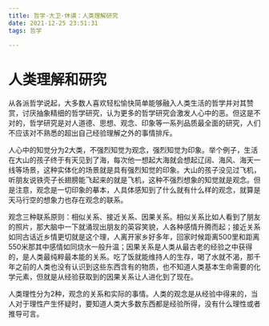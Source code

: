 ```yaml
---
title: 哲学-大卫·休谟：人类理解研究
date: 2021-12-25 23:51:31
tags: 哲学

---
```


# 人类理解和研究

​		从各派哲学说起，大多数人喜欢轻松愉快简单能够融入人类生活的哲学并对其赞赏，讨厌抽象精细的哲学研究，认为更多的哲学研究会激发人心中的恶。但这是不对的，哲学研究是对人道德、思想、观念、印象等一系列品质最全面的研究，人们不应该对不熟悉的超出自己经验理解之外的事情排斥。

​		人心中的知觉分为2大类，不强烈知觉为观念，强烈知觉为印象。举个例子，生活在大山的孩子终于有天见到了海，每次他一想起大海就会想起辽阔、海风、海天一线等场景，这种实体化的场景就是具有强烈知觉的印象。大山的孩子没见过飞机，听朋友说铁壳子长翅膀能飞起来的就是飞机，这种不强烈想象的知觉就是观念。但是注意，观念是一切印象的摹本，人具体感知到了什么就有什么样的观念，就算是天马行空的想象力也存在观念的联系。

​		观念三种联系原则：相似关系、接近关系、因果关系。相似关系比如人看到了朋友的照片，那大脑中一下就涌现出朋友的英容笑貌，人各种感情升腾而起；接近关系如同古话近乡情更切就是这个理，人离开家乡好多年，回家时候距离500里和距离550米那其中感情如同烧水一般升温；因果关系是人类从最古老的经验之中获得的，是人类最纯粹最本能的关系。吃了饭就能维持人的生存，喝了水就不渴，那千年之前的人类也没有认识到这些东西含有的物质，也不知道人类基本生命需要的化学元素，但就是从经验获取到的因果关系让人进化到了现在。

​		人类理性分为2种，观念的关系和实际的事情。人类的观念是从经验中得来的，当人对于理性产生怀疑时，要知道人类大多数东西都是经验所得，没有什么理性或者推导可言。
